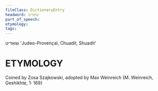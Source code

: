 ```yaml
---
fileClass: DictionaryEntry
headword: שואַדיט
part_of_speech: 
etymology: 
tags: 
---
```

שואַדיט
'Judeo-Provençal, Chuadit, Shuadit'

ETYMOLOGY
===========
Coined by Zosa Szajkowski, adopted by Max Weinreich {M. Weinreich, Geshikhte, 1: 169}